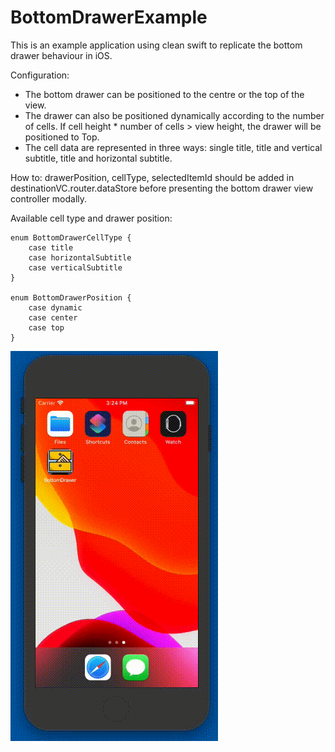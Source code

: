 # BottomDrawerExample

This is an example application using clean swift to replicate the bottom drawer behaviour in iOS. 

Configuration: 
- The bottom drawer can be positioned to the centre or the top of the view.  
- The drawer can also be positioned dynamically according to the number of cells. If cell height * number of cells > view height, the drawer will be positioned to Top.
- The cell data are represented in three ways: single title, title and vertical subtitle, title and horizontal subtitle. 

How to:
drawerPosition, cellType, selectedItemId should be added in destinationVC.router.dataStore before presenting the bottom drawer view controller modally. 


Available cell type and drawer position: 
~~~ 
enum BottomDrawerCellType {
    case title
    case horizontalSubtitle
    case verticalSubtitle
}

enum BottomDrawerPosition {
    case dynamic
    case center
    case top
}
~~~ 

![](demo.gif)
